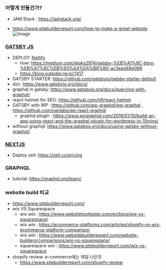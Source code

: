 ### 어떻게 만들건가?
* JAM Stack : https://jamstack.org/


* https://www.sitebuilderreport.com/how-to-make-a-great-website
![image](https://user-images.githubusercontent.com/1837913/56710513-78f01780-6761-11e9-9e81-28e8fbaa0b70.png)


### [GATSBY JS](https://github.com/gatsbyjs/gatsby)
* DEPLOY: [Netlify](https://www.netlify.com/pricing/) 
    * how: https://medium.com/@pks2974/gatsby-%EB%A1%9C-blog-%EB%A7%8C%EB%93%A4%EA%B8%B0-ac3eed48e068
    * https://blog.outsider.ne.kr/1417
* GATSBY STARTER: https://github.com/gatsbyjs/gatsby-starter-default
* doc: https://www.gatsbyjs.org/docs/
* graphql in gatsby: https://www.gatsbyjs.org/docs/querying-with-graphql/
* react-helmet for SEO: https://github.com/nfl/react-helmet
* GATSBY with WP : https://github.com/wp-graphql/wp-graphql , https://github.com/nanlabs/wp-react-graphql
   * graphql plugin : https://www.wpgraphql.com/2019/01/10/build-an-app-using-react-and-the-graphql-plugin-for-wordpress-in-15mins/
* without graphql: https://www.gatsbyjs.org/docs/using-gatsby-without-graphql/

### [NEXTJS](https://github.com/zeit/next.js) 
* Deploy zeit: https://zeit.co/pricing


### GRAPHQL
* tutorial: https://graphql.org/learn/

### website build 비교 
* https://www.sitebuilderreport.com/
* wix VS Squarespace
   * wix win : https://www.websitetooltester.com/en/blog/wix-vs-squarespace/
   * wix win : https://ecommerce-platforms.com/articles/shopify-vs-wix-ecommerce-platform-comparison
   * wix win : https://www.websitebuilderexpert.com/website-builders/comparisons/wix-vs-squarespace/
   * squarespace win : https://www.sitebuilderreport.com/wix-vs-squarespace
* shopify review: e-commerce에는 제일 나은듯
   * https://www.sitebuilderreport.com/shopify-review
   
